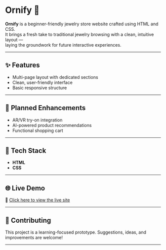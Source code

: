 # Ornify 💍

**Ornify** is a beginner-friendly jewelry store website crafted using HTML and CSS.  
It brings a fresh take to traditional jewelry browsing with a clean, intuitive layout —  
laying the groundwork for future interactive experiences.

---

## ✨ Features

- Multi-page layout with dedicated sections
- Clean, user-friendly interface
- Basic responsive structure

---

## 🔮 Planned Enhancements

- AR/VR try-on integration
- AI-powered product recommendations
- Functional shopping cart

---

## 🧰 Tech Stack

- **HTML**
- **CSS**

---

## 🌐 Live Demo

🔗 [Click here to view the live site]( https://aaliyapatel-11.github.io/Ornafy/)


---

## 🤝 Contributing

This project is a learning-focused prototype. Suggestions, ideas, and improvements are welcome!

---
